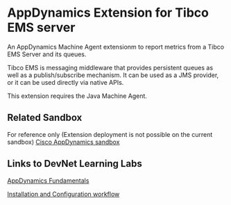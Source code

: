# AppDynamics Extension for Tibco EMS server
 
An AppDynamics Machine Agent extensionm to report metrics from a Tibco EMS Server and its queues.

Tibco EMS is messaging middleware that provides persistent queues as well as a publish/subscribe mechanism. It can be used as a JMS provider, or it can be used directly via native APIs.

This extension requires the Java Machine Agent.
 
## Related Sandbox
 
For reference only (Extension deployment is not possible on the current sandbox) [Cisco AppDynamics sandbox](https://devnetsandbox.cisco.com/RM/Diagram/Index/9e056219-ab84-4741-9485-de3d3446caf2?diagramType=Topology)
 
## Links to DevNet Learning Labs
 
[AppDynamics Fundamentals](https://developer.cisco.com/learning/modules/appdynamics-fundamentals)
 
[Installation and Configuration workflow](https://github.com/Appdynamics/<extension-repo>/blob/master/README.md)